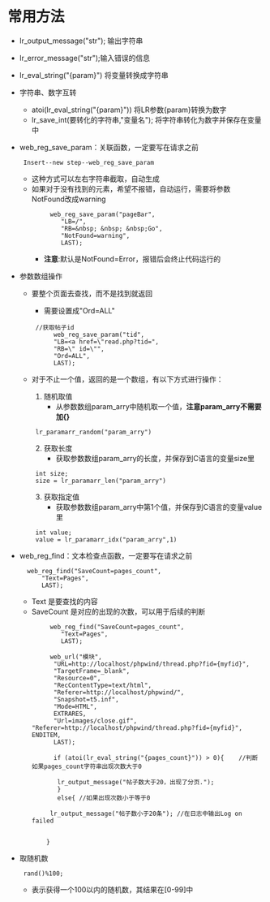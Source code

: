 # 常用方法
* lr_output_message("str"); 输出字符串
* lr_error_message("str");输入错误的信息
* lr_eval_string("{param}") 将变量转换成字符串
* 字符串、数字互转
    * atoi(lr_eval_string("{param}")) 将LR参数{param}转换为数字
    * lr_save_int(要转化的字符串,"变量名"); 将字符串转化为数字并保存在变量中
* web_reg_save_param：关联函数，一定要写在请求之前
  ```
   Insert--new step--web_reg_save_param
  ```
  * 这种方式可以左右字符串截取，自动生成
  * 如果对于没有找到的元素，希望不报错，自动运行，需要将参数NotFound改成warning
    ```
         web_reg_save_param("pageBar",
            "LB=/",
            "RB=&nbsp; &nbsp; &nbsp;Go",
            "NotFound=warning",
            LAST);
    ```
    * **注意**:默认是NotFound=Error，报错后会终止代码运行的


* 参数数组操作
  * 要整个页面去查找，而不是找到就返回
    * 需要设置成"Ord=ALL"
    ```
     //获取帖子id
	      web_reg_save_param("tid",
		  "LB=<a href=\"read.php?tid=",
		  "RB=\" id=\"",
		  "Ord=ALL",
		  LAST);
    ```

  * 对于不止一个值，返回的是一个数组，有以下方式进行操作：
    1. 随机取值
        * 从参数数组param_arry中随机取一个值，**注意param_arry不需要加{}**
      ```
       lr_paramarr_random("param_arry")
      ```
    2. 获取长度
        * 获取参数数组param_arry的长度，并保存到C语言的变量size里
      ```
       int size;
       size = lr_paramarr_len("param_arry")
      ```
    3. 获取指定值
       * 获取参数数组param_arry中第1个值，并保存到C语言的变量value里
      ```
       int value;
       value = lr_paramarr_idx("param_arry",1)
      ```
* web_reg_find：文本检查点函数，一定要写在请求之前
  ```
   	web_reg_find("SaveCount=pages_count",
		"Text=Pages",
		LAST);
  ```
  * Text 是要查找的内容
  * SaveCount 是对应的出现的次数，可以用于后续的判断
    ```
         web_reg_find("SaveCount=pages_count",
            "Text=Pages",
            LAST);

         web_url("模块",
		  "URL=http://localhost/phpwind/thread.php?fid={myfid}",
		  "TargetFrame=_blank",
		  "Resource=0",
		  "RecContentType=text/html",
		  "Referer=http://localhost/phpwind/",
		  "Snapshot=t5.inf",
		  "Mode=HTML",
		  EXTRARES,
		  "Url=images/close.gif", "Referer=http://localhost/phpwind/thread.php?fid={myfid}", ENDITEM,
		  LAST);

		  if (atoi(lr_eval_string("{pages_count}")) > 0){    //判断如果pages_count字符串出现次数大于0

           lr_output_message("帖子数大于20，出现了分页.");
           }
           else{ //如果出现次数小于等于0

         lr_output_message("帖子数小于20条"); //在日志中输出Log on failed


        }
    ```

* 取随机数
  ```
   rand()%100;
  ```
  * 表示获得一个100以内的随机数，其结果在[0-99]中
